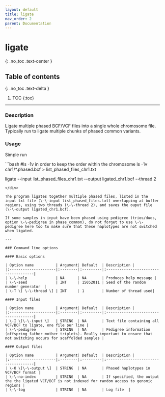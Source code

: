 ```yaml
---
layout: default
title: ligate
nav_order: 2
parent: Documentation
---
```

# ligate
{: .no_toc .text-center }

## Table of contents
{: .no_toc .text-delta }

1. TOC
{:toc}

---

### Description
Ligate multiple phased BCF/VCF files into a single whole chromosome file. Typically run to ligate multiple chunks of phased common variants.


### Usage
Simple run

<div class="code-example" markdown="1">
```bash
#ls -1v in order to keep the order within the chromosome
ls -1v chr1/*.phased.bcf > list_phased_files_chr1.txt

ligate --input list_phased_files_chr1.txt --output ligated_chr1.bcf --thread 2
```
</div>

The program ligates together multiple phased files, listed in the input txt file (\-\-input list_phased_files.txt) overlapping at buffer regions, using two threads (\-\-thread 2), and saves the ouput file (\-\-output ligated_chr1.bcf).

If some samples in input have been phased using pedigree (trios/duos, option \-\-pedigree in phase_common), do not forget to use \-\-pedigree here too to make sure that these haplotypes are not switched when ligated. 

---

### Command line options

#### Basic options

| Option name 	       | Argument| Default  | Description |
|:---------------------|:--------|:---------|:-------------------------------------|
| \-\-help             | NA      | NA       | Produces help message |
| \-\-seed             | INT     | 15052011 | Seed of the random number generator  |
| \-T \[ \-\-thread \] | INT     | 1        | Number of thread used|

#### Input files

| Option name 	       | Argument| Default  | Description |
|:---------------------|:--------|:---------|:-------------------------------------|
| \-I \[\-\-input \]   | STRING  | NA       | Text file containing all VCF/BCF to ligate, one file per line |
| \-\-pedigree         | STRING  | NA       | Pedigree information (offspring father mother triplets). Really important to ensure that not switching occurs for scaffolded samples |

#### Output files

| Option name 	       | Argument| Default  | Description |
|:---------------------|:--------|:---------|:-------------------------------------|
| \-O \[\-\-output \]  | STRING  | NA       | Phased haplotypes in VCF/BCF format |
| \-\-no-index         | STRING  | NA       | If specified, the output the the ligated VCF/BCF is not indexed for random access to genomic regions |
| \-\-log              | STRING  | NA       | Log file  |
